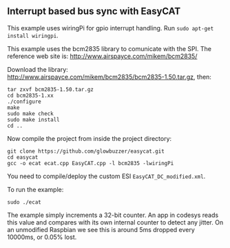 Interrupt based bus sync with EasyCAT
-------------------------------------

This example uses wiringPi for gpio interrupt handling. Run `sudo apt-get install wiringpi`.

This example uses the bcm2835 library to comunicate with the SPI.
The reference web site is: http://www.airspayce.com/mikem/bcm2835/

Download the library: http://www.airspayce.com/mikem/bcm2835/bcm2835-1.50.tar.gz, then:

```
tar zxvf bcm2835-1.50.tar.gz
cd bcm2835-1.xx
./configure
make
sudo make check
sudo make install
cd ..
```

Now compile the project from inside the project directory:

```
git clone https://github.com/glowbuzzer/easycat.git
cd easycat
gcc -o ecat ecat.cpp EasyCAT.cpp -l bcm2835 -lwiringPi
```

You need to compile/deploy the custom ESI `EasyCAT_DC_modified.xml`.

To run the example:

```
sudo ./ecat
```

The example simply increments a 32-bit counter. An app in codesys reads this value and compares with its own 
internal counter to detect any jitter. On an unmodified Raspbian we see this is around 5ms dropped every 10000ms, 
or 0.05% lost.
